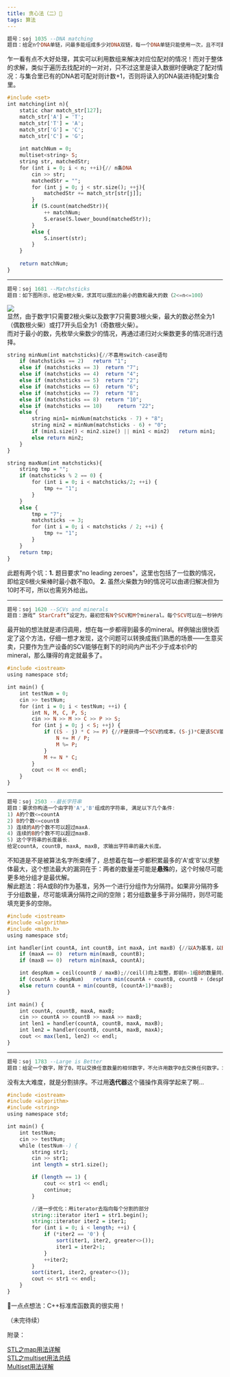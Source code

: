 ```yaml
---
title: 贪心法（二）📒
tags: 算法
---
```


```haskell
题号：soj 1035 --DNA matching
题目：给定n个DNA单链，问最多能组成多少对DNA双链，每一个DNA单链只能使用一次，且不可翻转。两个DNA单链能够形成一对DNA双链的条件是对应位置A/T，C/G配对。（1<=n<=100）
```
乍一看有点不大好处理，其实可以利用数组来解决对应位配对的情况！而对于整体的求解，类似于遍历去找配对的一对对，只不过这里是读入数据时便确定了配对情况：与集合里已有的DNA若可配对则计数+1，否则将读入的DNA装进待配对集合里。
```haskell
#include <set>
int matching(int n){
	static char match_str[127];
	match_str['A'] = 'T';
	match_str['T'] = 'A';
	match_str['G'] = 'C';
	match_str['C'] = 'G';
	
	int matchNum = 0;
	multiset<string> S;
	string str, matchedStr;
	for (int i = 0; i < n; ++i){// n条DNA
		cin >> str;
		matchedStr = "";
		for (int j = 0; j < str.size(); ++j){
			matchedStr += match_str[str[j]];
		}
		if (S.count(matchedStr)){
			++ matchNum;
			S.erase(S.lower_bound(matchedStr));
		}
		else {
			S.insert(str);
		}
	}
	
	return matchNum;
}
```

---

```haskell
题号：soj 1681 --Matchsticks
题目：如下图所示，给定n根火柴，求其可以摆出的最小的数和最大的数（2<=n<=100）
```
![](https://cdn.jsdelivr.net/gh/sherryjw/StaticResource@v1.0.3/image/1681.jpg)<br/>
显然，由于数字1只需要2根火柴以及数字7只需要3根火柴，最大的数必然全为1（偶数根火柴）或打7开头后全为1（奇数根火柴）。<br/>
而对于最小的数，先枚举火柴数少的情况，再通过递归对火柴数更多的情况进行选择。
```haskell
string minNum(int matchsticks){//不喜用switch-case语句
	if (matchsticks == 2)	return "1";
	else if (matchsticks == 3)	return "7";
	else if (matchsticks == 4)	return "4";
	else if (matchsticks == 5)	return "2";
	else if (matchsticks == 6)	return "6";
	else if (matchsticks == 7)	return "8";	
	else if (matchsticks == 8) 	return "10";
	else if (matchsticks == 10) 	return "22";
	else {
		string min1= minNum(matchsticks - 7) + "8";
		string min2 = minNum(matchsticks - 6) + "0";
		if (min1.size() < min2.size() || min1 < min2)	return min1;
		else return min2;
	}
}

string maxNum(int matchsticks){
	string tmp = "";
	if (matchsticks % 2 == 0) {
		for (int i = 0; i < matchsticks/2; ++i) {
			tmp += "1";
		}
	}
	else {
		tmp = "7";
		matchsticks -= 3;
		for (int i = 0; i < matchsticks / 2; ++i) {
			tmp += "1";
		}
	}
	return tmp;
}
```
此题有两个坑：**1.** 题目要求"no leading zeroes"，这里也包括了一位数的情况，即给定6根火柴棒时最小数不取0。
**2.** 虽然火柴数为9的情况可以由递归解决但为10时不可，所以也需另外给出。

---

```haskell
题号：soj 1620 --SCVs and minerals
题目：游戏“ StarCraft”设定为，最初您有N个SCV和M个mineral。每个SCV可以在一秒钟内获得C个mineral，而指挥中心可以立即用P个mineral生产1个SCV。求在S秒后可获得的最多的mineral数量。
```
最开始的想法就是递归调用，想在每一步都得到最多的mineral。样例输出很快否定了这个方法，仔细一想才发现，这个问题可以转换成我们熟悉的场景——生意买卖，只要作为生产设备的SCV能够在剩下的时间内产出不少于成本价P的mineral，那么赚得的肯定就最多了。
```haskell
#include <iostream>
using namespace std;

int main() {
	int testNum = 0;
	cin >> testNum;
	for (int i = 0; i < testNum; ++i) {
		int N, M, C, P, S;
		cin >> N >> M >> C >> P >> S;	
		for (int j = 0; j < S; ++j) {
			if ((S - j) * C >= P) {//P是获得一个SCV的成本，(S-j)*C是该SCV能带来的收入
				N += M / P;
				M %= P;
			}
			M += N * C;
		}
		cout << M << endl;
	}
}
```

---

```haskell
题号：soj 2503 --最长字符串
题目：要求你构造一个由字符'A','B'组成的字符串, 满足以下几个条件:
1) A的个数<=countA
2) B的个数<=countB
3) 连续的A的个数不可以超过maxA.
4) 连续的B的个数不可以超过maxB.
5) 这个字符串的长度最长.
给定countA, countB, maxA, maxB, 求输出字符串的最大长度。
```
不知道是不是被算法名字所束缚了，总想着在每一步都积累最多的'A'或'B'以求整体最大，这个想法最大的漏洞在于：两者的数量差可能是**悬殊**的，这个时候尽可能更多地分组才是最优解。<br/>
解此题法：将A或B的作为基准，另外一个进行分组作为分隔符。如果非分隔符多于分组数量，尽可能填满分隔符之间的空隙；若分组数量多于非分隔符，则尽可能填充更多的空隙。
```haskell
#include <iostream>
#include <algorithm>
#include <math.h>
using namespace std;

int handler(int countA, int countB, int maxA, int maxB) {//以A为基准，以B为分隔符
	if (maxA == 0)	return min(maxB, countB);
	if (maxB == 0)	return min(maxA, countA);

	int despNum = ceil(countB / maxB);//ceil()向上取整，即前n-1组B的数量同，最后一组可能不同
	if (countA > despNum)	return min(countA + countB, countB + (despNum + 1) * maxA);
	else return	countA + min(countB, (countA+1)*maxB);
}

int main() {
	int countA, countB, maxA, maxB;
	cin >> countA >> countB >> maxA >> maxB;
	int len1 = handler(countA, countB, maxA, maxB);
	int len2 = handler(countB, countA, maxB, maxA);
	cout << max(len1, len2) << endl;
}
```

---

```haskell
题号：soj 1783 --Large is Better
题目：给定一个数字，除了0，可以交换任意数量的相邻数字，不允许用数字0去交换任何数字。求经过交换所能得到的最大数字。
```
没有太大难度，就是分割排序。不过用**迭代器**这个骚操作真得学起来了啊...
```haskell
#include <iostream>
#include <algorithm>
#include <string>
using namespace std;

int main() {
	int testNum;
	cin >> testNum;
	while (testNum--) {
		string str1;
		cin >> str1;
		int length = str1.size();

		if (length == 1) {
			cout << str1 << endl;
			continue;
		}

		//进一步优化：用iterator去指向每个分割的部分
		string::iterator iter1 = str1.begin();
		string::iterator iter2 = iter1;
		for (int i = 0; i < length; ++i) {
			if (*iter2 == '0') {
				sort(iter1, iter2, greater<>());
				iter1 = iter2+1;
			}
			++iter2;
		}
		sort(iter1, iter2, greater<>());
		cout << str1 << endl;
	}
}
```

🐣一点点想法：C++标准库函数真的很实用！

（未完待续）

附录：

[STL之map用法详解](https://blog.csdn.net/qq_28351609/article/details/84630535)<br/>
[STL之multiset用法总结](https://blog.csdn.net/sodacoco/article/details/84798621)<br/>
[Multiset用法详解](http://c.biancheng.net/view/545.html)<br/>